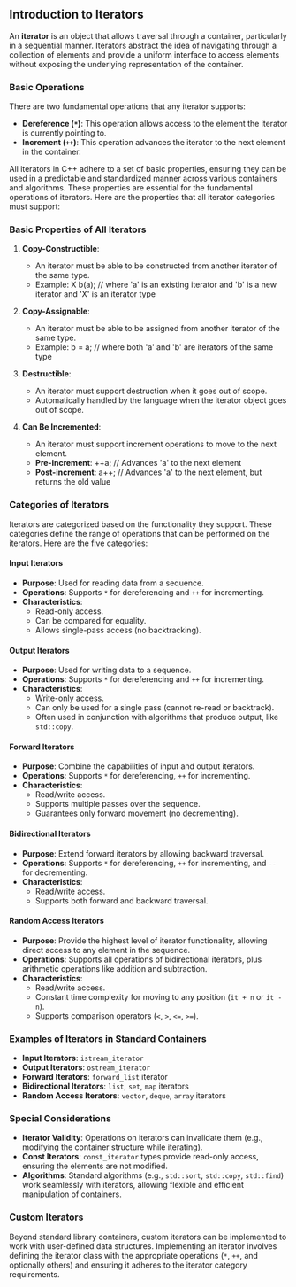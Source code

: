## Introduction to Iterators

An **iterator** is an object that allows traversal through a container, particularly in a sequential manner. Iterators abstract the idea of navigating through a collection of elements and provide a uniform interface to access elements without exposing the underlying representation of the container.

### Basic Operations

There are two fundamental operations that any iterator supports:

- **Dereference (`*`)**: This operation allows access to the element the iterator is currently pointing to.
- **Increment (`++`)**: This operation advances the iterator to the next element in the container.

All iterators in C++ adhere to a set of basic properties, ensuring they can be used in a predictable and standardized manner across various containers and algorithms. These properties are essential for the fundamental operations of iterators. Here are the properties that all iterator categories must support:

### Basic Properties of All Iterators

1. **Copy-Constructible**:

   - An iterator must be able to be constructed from another iterator of the same type.
   - Example:
     X b(a); // where 'a' is an existing iterator and 'b' is a new iterator and 'X' is an iterator type

2. **Copy-Assignable**:

   - An iterator must be able to be assigned from another iterator of the same type.
   - Example:
     b = a; // where both 'a' and 'b' are iterators of the same type

3. **Destructible**:

   - An iterator must support destruction when it goes out of scope.
   - Automatically handled by the language when the iterator object goes out of scope.

4. **Can Be Incremented**:

   - An iterator must support increment operations to move to the next element.
   - **Pre-increment**:
     ++a; // Advances 'a' to the next element
   - **Post-increment**:
     a++; // Advances 'a' to the next element, but returns the old value

### Categories of Iterators

Iterators are categorized based on the functionality they support. These categories define the range of operations that can be performed on the iterators. Here are the five categories:

#### Input Iterators

- **Purpose**: Used for reading data from a sequence.
- **Operations**: Supports `*` for dereferencing and `++` for incrementing.
- **Characteristics**:
  - Read-only access.
  - Can be compared for equality.
  - Allows single-pass access (no backtracking).

#### Output Iterators

- **Purpose**: Used for writing data to a sequence.
- **Operations**: Supports `*` for dereferencing and `++` for incrementing.
- **Characteristics**:
  - Write-only access.
  - Can only be used for a single pass (cannot re-read or backtrack).
  - Often used in conjunction with algorithms that produce output, like `std::copy`.

#### Forward Iterators

- **Purpose**: Combine the capabilities of input and output iterators.
- **Operations**: Supports `*` for dereferencing, `++` for incrementing.
- **Characteristics**:
  - Read/write access.
  - Supports multiple passes over the sequence.
  - Guarantees only forward movement (no decrementing).

#### Bidirectional Iterators

- **Purpose**: Extend forward iterators by allowing backward traversal.
- **Operations**: Supports `*` for dereferencing, `++` for incrementing, and `--` for decrementing.
- **Characteristics**:
  - Read/write access.
  - Supports both forward and backward traversal.

#### Random Access Iterators

- **Purpose**: Provide the highest level of iterator functionality, allowing direct access to any element in the sequence.
- **Operations**: Supports all operations of bidirectional iterators, plus arithmetic operations like addition and subtraction.
- **Characteristics**:
  - Read/write access.
  - Constant time complexity for moving to any position (`it + n` or `it - n`).
  - Supports comparison operators (`<`, `>`, `<=`, `>=`).

### Examples of Iterators in Standard Containers

- **Input Iterators**: `istream_iterator`
- **Output Iterators**: `ostream_iterator`
- **Forward Iterators**: `forward_list` iterator
- **Bidirectional Iterators**: `list`, `set`, `map` iterators
- **Random Access Iterators**: `vector`, `deque`, `array` iterators

### Special Considerations

- **Iterator Validity**: Operations on iterators can invalidate them (e.g., modifying the container structure while iterating).
- **Const Iterators**: `const_iterator` types provide read-only access, ensuring the elements are not modified.
- **Algorithms**: Standard algorithms (e.g., `std::sort`, `std::copy`, `std::find`) work seamlessly with iterators, allowing flexible and efficient manipulation of containers.

### Custom Iterators

Beyond standard library containers, custom iterators can be implemented to work with user-defined data structures. Implementing an iterator involves defining the iterator class with the appropriate operations (`*`, `++`, and optionally others) and ensuring it adheres to the iterator category requirements.
